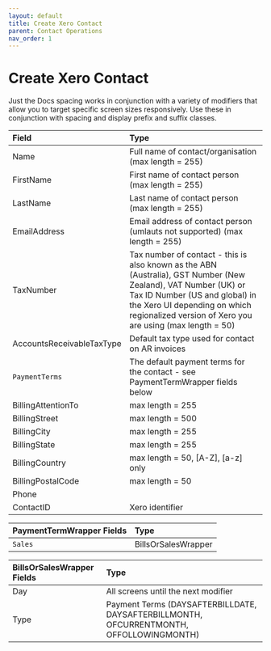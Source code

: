 ```yaml
---
layout: default
title: Create Xero Contact
parent: Contact Operations
nav_order: 1
---
```


# Create Xero Contact

Just the Docs spacing works in conjunction with a variety of modifiers that allow you to target specific screen sizes responsively. Use these in conjunction with spacing and display prefix and suffix classes.

| Field  | Type                          |
|:----------|:-------------------------------------|
| Name      | Full name of contact/organisation (max length = 255)  |
| FirstName | First name of contact person (max length = 255)                 |
| LastName  | Last name of contact person (max length = 255)              |
| EmailAddress  | Email address of contact person (umlauts not supported) (max length = 255)             |
| TaxNumber | Tax number of contact - this is also known as the ABN (Australia), GST Number (New Zealand), VAT Number (UK) or Tax ID Number (US and global) in the Xero UI depending on which regionalized version of Xero you are using (max length = 50)                |
| AccountsReceivableTaxType      | Default tax type used for contact on AR invoices              |
| `PaymentTerms`      | The default payment terms for the contact - see  PaymentTermWrapper fields below             |
| BillingAttentionTo      | max length = 255              |
| BillingStreet      | max length = 500              |
| BillingCity       | max length = 255              |
| BillingState      | max length = 255              |
| BillingCountry      | max length = 50, [A-Z], [a-z] only              |
| BillingPostalCode      | max length = 50             |
| Phone      |               |
| ContactID      | Xero identifier              |


| PaymentTermWrapper Fields  | Type                          |
|:----------|:-------------------------------------|
| `Sales`      | BillsOrSalesWrapper   |

| BillsOrSalesWrapper Fields  | Type                          |
|:----------|:-------------------------------------|
| Day       | All screens until the next modifier  |
| Type       | Payment Terms (DAYSAFTERBILLDATE, DAYSAFTERBILLMONTH, OFCURRENTMONTH, OFFOLLOWINGMONTH)  |